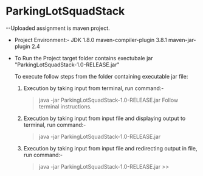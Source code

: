 # ParkingLotSquadStack
  --Uploaded assignment is maven project.

  * Project Environment:- 
    JDK 1.8.0
    maven-compiler-plugin 3.8.1
    maven-jar-plugin 2.4


  * To Run the Project
    target folder contains exectubale jar "ParkingLotSquadStack-1.0-RELEASE.jar"

    To execute follow steps from the folder containing executable jar file:
      1. Execution by taking input from terminal, run command:-
          > java -jar ParkingLotSquadStack-1.0-RELEASE.jar
          Follow terminal instructions.

      2. Execution by taking input from input file and displaying output to terminal, run command:-
          > java -jar ParkingLotSquadStack-1.0-RELEASE.jar <input-file-path>

      3. Execution by taking input from input file and redirecting output in file, run command:-
          > java -jar ParkingLotSquadStack-1.0-RELEASE.jar <input-file-path> >> <output-file-path>
        
  
 
  
